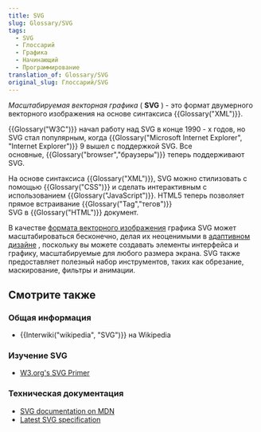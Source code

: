 ```yaml
---
title: SVG
slug: Glossary/SVG
tags:
  - SVG
  - Глоссарий
  - Графика
  - Начинающий
  - Программирование
translation_of: Glossary/SVG
original_slug: Глоссарий/SVG
---
```

_<font><font>Масштабируемая векторная графика</font></font>_<font><font> ( </font></font>**<font><font>SVG</font></font>**<font><font> ) - это формат двумерного векторного изображения на основе </font><font>синтаксиса</font></font> {{Glossary("XML")}}.

{{Glossary("W3C")}} <font><font>начал работу над SVG в конце 1990 - </font><font>х годов, но SVG стал популярным, </font><font>когда</font></font> {{Glossary("Microsoft Internet Explorer", "Internet Explorer")}} 9 <font><font>вышел с поддержкой SVG. </font><font>Все основные, </font></font>{{Glossary("browser","браузеры")}} <font><font>теперь поддерживают SVG.</font></font>

<font><font>На основе </font><font>синтаксиса</font></font> {{Glossary("XML")}}, <font><font>SVG можно стилизовать с помощью</font></font> {{Glossary("CSS")}} <font><font>и сделать интерактивным с использованием</font></font> {{Glossary("JavaScript")}}. <font><font>HTML5 теперь позволяет прямое встраивание </font></font>{{Glossary("Tag","тегов")}} <font><font>SVG </font><font>в </font></font>{{Glossary("HTML")}} <font><font>документ.</font></font>

<font><font>В качестве </font></font>[<font><font>формата векторного изображения</font></font>](http://en.wikipedia.org/wiki/Vector_graphics)<font><font> графика SVG может масштабироваться бесконечно, делая их неоценимыми в </font></font>[адаптивном дизайне](https://developer.mozilla.org/ru/docs/Glossary/responsive_design)<font><font> , поскольку вы можете создавать элементы интерфейса и графику, масштабируемые для любого размера экрана. </font><font>SVG также предоставляет полезный набор инструментов, таких как обрезание, маскирование, фильтры и анимации.</font></font>



## Смотрите также

### Общая информация

- {{Interwiki("wikipedia", "SVG")}} на Wikipedia

### Изучение SVG

- [W3.org's SVG Primer](https://www.w3.org/Graphics/SVG/IG/resources/svgprimer.html)

### Техническая документация

- [SVG documentation on MDN](/en-US/docs/Web/SVG)
- [Latest SVG specification](http://www.w3.org/TR/SVG/)
